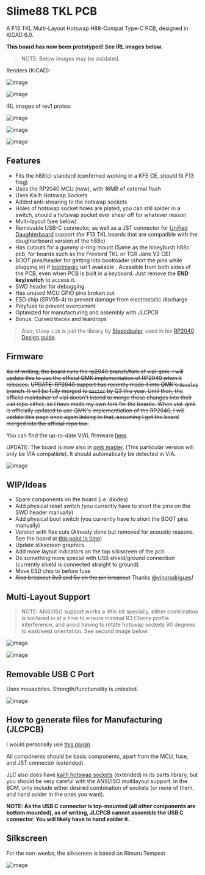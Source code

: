 # Slime88 TKL PCB
 A F13 TKL Multi-Layout Hotswap H88-Compat Type-C PCB, designed in KiCAD 6.0.

**This board has now been prototyped! See IRL images below.**

> NOTE: Below images may be outdated.

Renders (KiCAD):

![image](https://user-images.githubusercontent.com/23428162/170985512-ec79f498-7476-4ab6-8150-877c67a25f26.png)

![image](https://user-images.githubusercontent.com/23428162/170985490-84c50a2a-0e6f-46b4-95e9-b4f4e7d632d8.png)

IRL images of rev1 protos:

![image](https://user-images.githubusercontent.com/23428162/175326415-0662c19f-3ceb-414e-bd07-46e49cf91a11.png)

![image](https://user-images.githubusercontent.com/23428162/175326277-7a33a5fa-5684-4a13-b2d9-78f20d463656.png)

![image](https://user-images.githubusercontent.com/23428162/175326340-bfffcaf4-7a37-4090-9176-9de9ad3649e0.png)


## Features
- Fits the h88(c) standard (confirmed working in a KFE CE, should fit F13 frog)
- Uses the RP2040 MCU (new), with 16MB of external flash
- Uses Kailh Hotswap Sockets
- Added anti-shearing to the hotswap sockets
- Holes of hotswap socket holes are plated, you can still solder in a switch, should a hotswap socket ever shear off for whatever reason
- Multi-layout (see below)
- Removable USB-C connector, as well as a JST connector for [Unified Daughterboard](https://github.com/ai03-2725/Unified-Daughterboard) support (for F13 TKL boards that are compatible with the daughterboard version of the h88c)
- Has cutouts for a gummy o-ring mount (Same as the hineybush h88c pcb, for boards such as the Freebird TKL or TGR Jane V2 CE)
- BOOT pins/header for getting into bootloader (short the pins while plugging in) if [bootmagic](https://github.com/qmk/qmk_firmware/blob/master/docs/feature_bootmagic.md) isn't available . Acessible from both sides of the PCB, even when PCB is built in a keyboard. Just remove the **END key/switch** to access it.
- SWD header for debugging
- Has unused MCU GPIO pins broken out
- ESD chip (SRV05-4) to prevent damage from electrostatic discharge
- Polyfuse to prevent overcurrent
- Optimized for manufacturing and assembly with JLCPCB
- Bonus: Curved traces and teardrops

> Also, `Sleep-Lib` is just the library by [Sleepdealer](https://github.com/Sleepdealr), used in his [RP2040 Design guide](https://github.com/Sleepdealr/RP2040-designguide).

## Firmware
~~As of writing, the board runs the rp2040 branch/fork of vial-qmk. I will update this to use the official QMK implementation of RP2040 when it releases.~~ ~~UPDATE: RP2040 support has recently made it into QMK's `develop` branch. It will be fully merged to `master` by Q3 this year. Until then, the official maintainer of vial doesn't intend to merge those changes into their vial repo either, so I have made my own fork for the boards. When vial-qmk is officially updated to use QMK's implementiation of the RP2040, I will update this page once again linking to that, assuming I get the board merged into the official repo too.~~

You can find the up-to-date VIAL firmware [here](https://github.com/zykrah/vial-qmk/tree/vdev-zykrah/keyboards/zykrah/slime88). 

UPDATE: The board is now also in [qmk master](https://github.com/qmk/qmk_firmware/tree/master/keyboards/zykrah/slime88). (This particular version will only be VIA compatible). It should automatically be detected in VIA.

![image](https://user-images.githubusercontent.com/23428162/175326634-b620f7c7-f3c0-4445-ab55-75b2404a5e0f.png)

## WIP/Ideas
- Spare components on the board (i.e. diodes)
- Add physical reset switch (you currently have to short the pins on the SWD header manually)
- Add physical boot switch (you currently have to short the BOOT pins manually)
- Version with flex cuts (Already done but removed for acoustic reasons. See the board at [this point in time](https://github.com/zykrah/slime88/commit/3de3e59620d77a87f4beb085508b7e4e2e0daaf5))
- Update silkscreen graphics
- Add more layout indicators on the top silkscreen of the pcb
- Do something more special with USB shield/ground connection (currently shield is connected straight to ground)
- Move ESD chip to before fuse
- ~~Also breakout 3v3 and 5v on the pin breakout~~ Thanks [@vinorodrigues](https://github.com/vinorodrigues)!

## Multi-Layout Support

> NOTE: ANSI/ISO support works a little bit specially, either combination is soldered in at a time to ensure minimal R3 Cherry profile interference, and avoid having to rotate hotswap sockets 90 degrees to east/west orientation. See second image below.

![image](https://user-images.githubusercontent.com/23428162/170872624-f8572340-62a6-4ea2-b1d4-de3b0a03b0cc.png)

![image](https://user-images.githubusercontent.com/23428162/170872745-08062a99-3614-4d90-9b99-c35b184587f8.png)


## Removable USB C Port

Uses mousebites. Strength/functionality is untested.

![image](https://user-images.githubusercontent.com/23428162/170873526-fdf4c577-7e0c-4878-ab48-44ff42580f77.png)


## How to generate files for Manufacturing (JLCPCB)
I would personally use [this plugin](https://github.com/Bouni/kicad-jlcpcb-tools).

All components should be basic components, apart from the MCU, fuse, and JST connector (extended). 

JLC also does have [kailh hotswap sockets](https://jlcpcb.com/parts/componentSearch?isSearch=true&searchTxt=C2803348) (extended) in its parts library, but you should be very careful with the ANSI/ISO multilayout support. In the BOM, only include either desired combination of sockets (or none of them, and hand solder in the ones you want).

**NOTE: As the USB C connector is top-mounted (all other components are bottom mounted), as of writing, JLCPCB cannot assemble the USB C connector. You will likely have to hand solder it.**

## Silkscreen
For the non-weebs, the silkscreen is based on Rimuru Tempest

![image](https://user-images.githubusercontent.com/23428162/170873337-5e55e027-8117-46ac-941f-4b67e0810e19.png)
